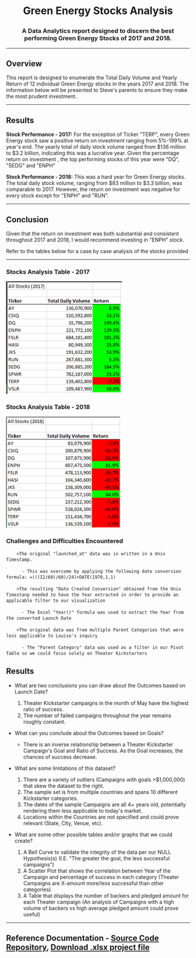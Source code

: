 # **<p align="center">Green Energy Stocks Analysis</p>**

### **<p align="center">A Data Analytics report designed to discern the best performing Green Energy Stocks of 2017 and 2018.</p>**

---
## Overview
This report is designed to enumerate the Total Daily Volume and Yearly Return of 12 individual Green Energy stocks in the years 2017 and 2018. The information below will be presented to Steve's parents to ensure they make the most prudent investment.

---
## Results
**Stock Performance - 2017:** For the exception of Ticker "TERP", every Green Energy stock saw a positive return on investment ranging from 5%-199% at year's end. The yearly total of daily stock volume ranged from $136 million to $3.2 billion, indicating this was a lucrative year. Given the percentage return on investment , the top performing stocks of this year were "DQ", "SEDG" and "ENPH"

**Stock Performance - 2018:** This was a hard year for Green Energy stocks. The total daily stock volume, ranging from $83 million to $3.3 billion, was comparable to 2017. However, the return on investment was negative for every stock except for "ENPH" and "RUN".

---
## Conclusion
Given that the return on investment was both substantial and consistent throughout 2017 and 2018, I would recommend investing in "ENPH" stock.

Refer to the tables below for a case by case analysis of the stocks provided

---
### Stocks Analysis Table - 2017
![Analysis_Table_2017](https://github.com/Jamesrx33/stock-analysis/blob/main/Resources/Analysis_Table_2017.png?raw=true)

### Stocks Analysis Table - 2018
![Analysis_Table_2018](https://github.com/Jamesrx33/stock-analysis/blob/main/Resources/Analysis_Table_2018.png?raw=true)

### Challenges and Difficulties Encountered
        >The original "launched_at" data was in written in a Unix Timestamp.
        
          - This was overcome by applying the following date conversion formula: =(((I2/60)/60)/24)+DATE(1970,1,1)
 
        >The resulting "Date Created Conversion" obtained from the Unix Timestanp needed to have the Year extracted in order to provide an applicable filter to our visualization
        
          - The Excel "Year()" formula was used to extract the Year from the converted Launch Date

        >The original data was from multiple Parent Categories that were less applicable to Louise's inquiry
        
          - The "Parent Category" data was used as a filter in our Pivot Table so we could focus solely on Theater Kickstarters
## Results

- What are two conclusions you can draw about the Outcomes based on Launch Date?

  1. Theater Kickstarter campaigns in the month of May have the highest ratio of success.
  2. The number of failed campaigns throughout the year remains roughly constant.

- What can you conclude about the Outcomes based on Goals?

  * There is an inverse relationship between a Theater Kickstarter Campaign's Goal and Ratio of Success. As the Goal increases, the chances of success decrease.

- What are some limitations of this dataset?
  
  1. There are a variety of outliers (Campaigns with goals >$1,000,000) that skew the dataset to the right.
  2. The sample set is from multiple countries and spans 10 different Kickstarter categories.
  3. The dates of the sample Campaigns are all 4+ years old, potentially rendering them less applicable to today's market.
  4. Locations within the Countries are not specified and could prove relevant (State, City, Venue, etc).
  
- What are some other possible tables and/or graphs that we could create?

  1. A Bell Curve to validate the integrity of the data per our NULL Hypothesis(s) (I.E. "The greater the goal, the less successful campaigns")
  2. A Scatter Plot that shows the correlation between Year of the Campaign and percentage of success in each category (Theater Campaigns are X-amount more/less successful than other categories)
  3. A Table that displays the number of backers and pledged amount for each Theater campaign (An analysis of Campaigns with a high volume of backers vs high average pledged amount could prove useful)

---
## Reference Documentation - [Source Code Repository](https://github.com/Jamesrx33/Kickstarter-Challenge/tree/main), [Download .xlsx project file](https://github.com/Jamesrx33/Kickstarter-Challenge/raw/main/Kickstarter_Challenge.xlsx)
